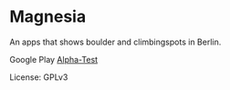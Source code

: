 # Magnesia

An apps that shows boulder and climbingspots in Berlin.

Google Play [Alpha-Test](https://play.google.com/apps/testing/climbberlin.de.mapapps.climbup)

License: GPLv3
